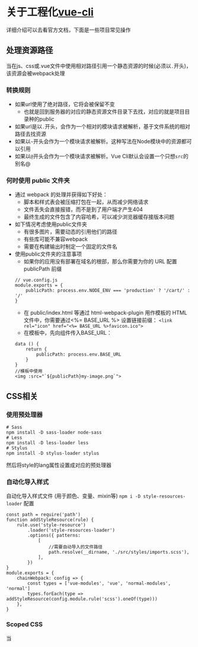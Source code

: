 # 关于工程化[vue-cli](https://cli.vuejs.org/zh/guide/)
详细介绍可以去看官方文档，下面是一些项目常见操作  

## 处理资源路径
当在js、css或.vue文件中使用相对路径引用一个静态资源的时候(必须以``.``开头)，该资源会被webpack处理  

### 转换规则
- 如果url使用了绝对路径，它将会被保留不变
  - 也就是回到服务器的对应的静态资源文件目录下去找，对应的就是项目目录种的public
- 如果url是以``.``开头，会作为一个相对的模块请求被解析，基于文件系统的相对路径去找资源
- 如果以``~``开头会作为一个模块请求被解析。这种写法在Node模块中的资源都可以引用
- 如果以``@``开头会作为一个模块请求被解析。Vue Cli默认会设置一个只想``src``的别名@

### 何时使用 public 文件夹
- 通过 webpack 的处理并获得如下好处：
  - 脚本和样式表会被压缩打包在一起，从而减少网络请求
  - 文件丢失会直接报错，而不是到了用户端才产生404
  - 最终生成的文件包含了内容哈希，可以减少浏览器缓存接版本问题
- 如下情况考虑使用public文件夹
  - 有很多图片，需要动态的引用他们的路径
  - 有些库可能不兼容webpack
  - 需要在构建输出时制定一个固定的文件名
- 使用public文件夹的注意事项
  - 如果你的应用没有部署在域名的根部，那么你需要为你的 URL 配置 publicPath 前缀
  ```
  // vue.config.js 
  module.exports = { 
      publicPath: process.env.NODE_ENV === 'production' ? '/cart/' : '/' 
  }
  ```
  - 在 public/index.html 等通过 html-webpack-plugin 用作模板的 HTML 文件中，你需要通过<%= BASE_URL %> 设置链接前缀：
  ```<link rel="icon" href="<%= BASE_URL %>favicon.ico">```
  - 在模板中，先向组件传入BASE_URL：
  ```
  data () { 
      return { 
          publicPath: process.env.BASE_URL 
      } 
  }
  //模板中使用
  <img :src="`${publicPath}my-image.png`">
  ```

## CSS相关

### 使用预处理器
```
# Sass 
npm install -D sass-loader node-sass 
# Less 
npm install -D less-loader less 
# Stylus 
npm install -D stylus-loader stylus
```
然后将style的lang属性设置成对应的预处理器

### 自动化导入样式
自动化导入样式文件 (用于颜色、变量、mixin等)
``npm i -D style-resources-loader``
配置
```
const path = require('path') 
function addStyleResource(rule) { 
    rule.use('style-resource') 
        .loader('style-resources-loader') 
        .options({ patterns: 
            [ 
                //需要自动导入的文件路径
                path.resolve(__dirname, './src/styles/imports.scss'), 
            ], 
        })
}
module.exports = { 
    chainWebpack: config => { 
        const types = ['vue-modules', 'vue', 'normal-modules', 'normal'] 
        types.forEach(type => addStyleResource(config.module.rule('scss').oneOf(type))) 
    }, 
}
```
### Scoped CSS
当 <style> 标签有 scoped 属性时，它的 CSS 只作用于当前组件中的元素。``<style scoped>``  
原理通过使用 PostCSS 来实现以下转换:
```
<template> 
    <div class="red" data-v-f3f3eg9>hi</div> 
</template> 
<style> 
    .red[data-v-f3f3eg9] { color: red; }
</style>
```
父组件使用了scoped属性，其直接子组件上面也会生成哈希属性，因此也是可以控制子组件的样式的   
使用 >>> 操作符可以使 scoped 样式中的一个选择器能够作用得“更深”，例如影响子组件的子组件  
但是预处理器无法正确解析>>>,这种情况下可以使用 ``/deep/`` 或 ``::v-deep`` 操作符取而代之  
在修改一些第三方代码时比较方便

### CSS Module
CSS Modules 是一个流行的，用于模块化和组合 CSS 的系统。 vue-loader 提供了与 CSS Modules 的一流集成，可以作为模拟 scoped CSS 的替代方案。
```
<style module lang="scss"> 
    .red { color: #f00; }
    .bold { font-weight: bold; }
</style>
```
模板中通过$style.xx访问
```
<a :class="$style.red">awesome-vue</a> 
<a :class="{[$style.red]:isRed}">awesome-vue</a> 
<a :class="[$style.red, $style.bold]">awesome-vue</a>
```
JS中访问
```
<script> 
    export default { 
        created () { 
            // -> "red_1VyoJ-uZ" 
            // 一个基于文件名和类名生成的标识符 
            console.log(this.$style.red) 
        } 
    }
</script>
```
调试的时候我们可以发现这种方式添加的类名是很有规律的，在大型项目中使用起来可以方便我们定位元素来自哪里

## 数据Mock和请求代理
- 数据模拟
  - 使用开发服务器配置before[选项](https://cli.vuejs.org/zh/config/#devserver)，可以编写接口，提供模拟数据。
    - 
    ```
    devServer:{ 
        before(app) { 
            app.get(
                '/api/list', (req, res) => { 
                    res.json([
                        { name: 'cup', price: 8999 },
                        { name: 'gpu', price: 8999 }
                    ])
                }
            ) 
        } 
    }
    ```
    - 调用
    ```
    import axios from 'axios' 
    export function getList() { return axios.get('/api/list').then(res => res.data) }
    ```
- 代理
  - 设置开发服务器代理选项可以有效避免调用接口时出现的跨域问题。
    - ```devServer: { proxy: 'http://localhost:3000' }```
  - 自定义测试接口
    - ```
    // 需要安装express：npm i express 
    const express = require('express') 
    const app = express() 
    app.get('/api/courses', (req, res) => { 
        res.json([{ name: 'cpu', price: 8999 }, { name: 'gpu', price: 8999 }]) 
    })
    app.listen(3000)
    ```

# 路由
vue-router相关示例。具体介绍查看router文件夹下的readme
# 状态管理
vuex相关示例。具体介绍查看store文件夹下的readme
